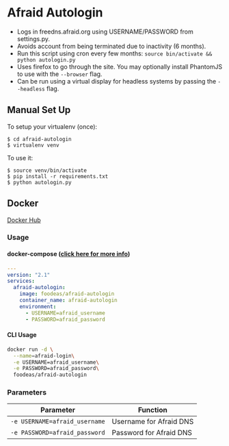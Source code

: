 # Afraid Autologin

* Logs in freedns.afraid.org using USERNAME/PASSWORD from settings.py.
* Avoids account from being terminated due to inactivity (6 months).
* Run this script using cron every few months:
	`source bin/activate && python autologin.py`
* Uses firefox to go through the site. You may optionally install PhantomJS to use with the `--browser` flag.
* Can be run using a virtual display for headless systems by passing the `--headless` flag.

## Manual Set Up

To setup your virtualenv (once):

	$ cd afraid-autologin
	$ virtualenv venv

To use it:

	$ source venv/bin/activate
	$ pip install -r requirements.txt
	$ python autologin.py

## Docker
[Docker Hub](https://hub.docker.com/r/foodeas/afraid-autologin)
### Usage
#### docker-compose ([click here for more info](https://docs.linuxserver.io/general/docker-compose))
```yaml
---
version: "2.1"
services:
  afraid-autologin:
    image: foodeas/afraid-autologin
    container_name: afraid-autologin
    environment:
      - USERNAME=afraid_username
      - PASSWORD=afraid_password
```

#### CLI Usage
```bash
docker run -d \
  --name=afraid-login\
  -e USERNAME=afraid_username\
  -e PASSWORD=afraid_password\
  foodeas/afraid-autologin
```
### Parameters
| Parameter | Function |
| :----: | --- |
| `-e USERNAME=afraid_username` | Username for Afraid DNS |
| `-e PASSWORD=afraid_password` | Password for Afraid DNS |
